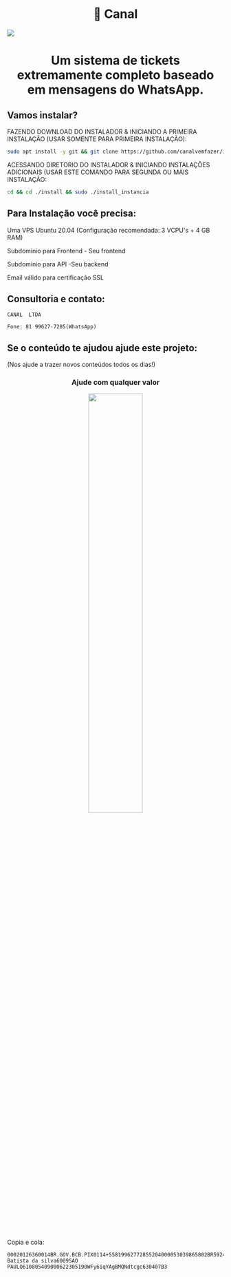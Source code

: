<h1 align="center">🚀 Canal </h1>
<img src="https://imgur.com/N9LGCka.gif" />
<h1 align="center">Um sistema de tickets extremamente completo baseado em mensagens do WhatsApp.</h1> 


## Vamos instalar?

FAZENDO DOWNLOAD DO INSTALADOR & INICIANDO A PRIMEIRA INSTALAÇÃO (USAR SOMENTE PARA PRIMEIRA INSTALAÇÃO):

```bash
sudo apt install -y git && git clone https://github.com/canalvemfazer/instalador install && sudo chmod -R 777 ./install && cd ./install && sudo ./install_primaria
```

ACESSANDO DIRETORIO DO INSTALADOR & INICIANDO INSTALAÇÕES ADICIONAIS (USAR ESTE COMANDO PARA SEGUNDA OU MAIS INSTALAÇÃO:
```bash
cd && cd ./install && sudo ./install_instancia
```


## Para Instalação você precisa:

Uma VPS Ubuntu 20.04 (Configuração recomendada: 3 VCPU's + 4 GB RAM)

Subdominio para Frontend - Seu frontend

Subdominio para API -Seu backend

Email válido para certificação SSL

## Consultoria e contato:

    CANAL  LTDA

    Fone: 81 99627-7285(WhatsApp)


## Se o conteúdo te ajudou ajude este projeto:
(Nos ajude a trazer novos conteúdos todos os dias!)


  <div align="center">
    <h3>Ajude com qualquer valor</h3>
  <a href="https://nubank.com.br/pagar/1j4x3i/qA4jW8n5WR" target="_blank" rel="noopener noreferrer">
    <img src="https://imgur.com/CQPHUBB.gif" style="width: 50% !important;">
  </a>
</div>

Copia e cola:

    00020126360014BR.GOV.BCB.PIX0114+55819962772855204000053039865802BR5924Raphael Batista da silva6009SAO PAULO610805409000622305190WFy6iqYAgBMQNdtcgc630407B3
    




